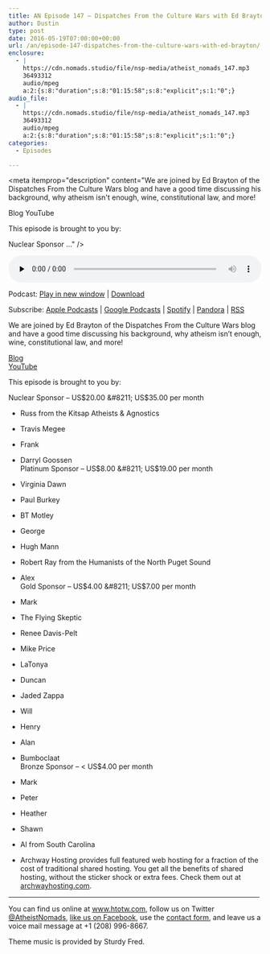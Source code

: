 ```yaml
---
title: AN Episode 147 – Dispatches From the Culture Wars with Ed Brayton
author: Dustin
type: post
date: 2016-05-19T07:00:00+00:00
url: /an/episode-147-dispatches-from-the-culture-wars-with-ed-brayton/
enclosure:
  - |
    https://cdn.nomads.studio/file/nsp-media/atheist_nomads_147.mp3
    36493312
    audio/mpeg
    a:2:{s:8:"duration";s:8:"01:15:58";s:8:"explicit";s:1:"0";}
audio_file:
  - |
    https://cdn.nomads.studio/file/nsp-media/atheist_nomads_147.mp3
    36493312
    audio/mpeg
    a:2:{s:8:"duration";s:8:"01:15:58";s:8:"explicit";s:1:"0";}
categories:
  - Episodes

---
```

<div itemscope itemtype="http://schema.org/AudioObject">
  <meta itemprop="name" content=" episode 147 &#8211; Dispatches From the Culture Wars with Ed Brayton" />
  
  <meta itemprop="uploadDate" content="2016-05-19T01:00:00-06:00" />
  
  <meta itemprop="encodingFormat" content="audio/mpeg" />
  
  <meta itemprop="duration" content="PT1H15M58S" />
  
  <meta itemprop="description" content="We are joined by Ed Brayton of the Dispatches From the Culture Wars blog and have a good time discussing his background, why atheism isn't enough, wine, constitutional law, and more!

Blog
YouTube

This episode is brought to you by:

Nuclear Sponsor ..." />
  
  <meta itemprop="contentUrl" content="https://dts.podtrac.com/redirect.mp3/cdn.nomads.studio/file/nsp-media/atheist_nomads_147.mp3" />
  
  <meta itemprop="contentSize" content="34.8" />
  </p> 
  
  <div class="powerpress_player" id="powerpress_player_8406">
    <audio class="wp-audio-shortcode" id="audio-5087-150" preload="none" style="width: 100%;" controls="controls"><source type="audio/mpeg" src="https://dts.podtrac.com/redirect.mp3/cdn.nomads.studio/file/nsp-media/atheist_nomads_147.mp3?_=150" /><a href="https://dts.podtrac.com/redirect.mp3/cdn.nomads.studio/file/nsp-media/atheist_nomads_147.mp3">https://dts.podtrac.com/redirect.mp3/cdn.nomads.studio/file/nsp-media/atheist_nomads_147.mp3</a></audio>
  </div>
</div>

<p class="powerpress_links powerpress_links_mp3">
  Podcast: <a href="https://dts.podtrac.com/redirect.mp3/cdn.nomads.studio/file/nsp-media/atheist_nomads_147.mp3" class="powerpress_link_pinw" target="_blank" title="Play in new window" onclick="return powerpress_pinw('https://htotw.com/?powerpress_pinw=5087-podcast');" rel="nofollow">Play in new window</a> | <a href="https://dts.podtrac.com/redirect.mp3/cdn.nomads.studio/file/nsp-media/atheist_nomads_147.mp3" class="powerpress_link_d" title="Download" rel="nofollow" download="atheist_nomads_147.mp3">Download</a>
</p>

<p class="powerpress_links powerpress_subscribe_links">
  Subscribe: <a href="https://podcasts.apple.com/us/podcast/humanists-take-on-the-world/id530050098?mt=2&ls=1" class="powerpress_link_subscribe powerpress_link_subscribe_itunes" target="_blank" title="Subscribe on Apple Podcasts" rel="nofollow">Apple Podcasts</a> | <a href="https://www.google.com/podcasts?feed=aHR0cDovL2F0aGVpc3Rub21hZHMubGlic3luLmNvbS9yc3M%3D" class="powerpress_link_subscribe powerpress_link_subscribe_googleplay" target="_blank" title="Subscribe on Google Podcasts" rel="nofollow">Google Podcasts</a> | <a href="https://open.spotify.com/show/3LzK2xZGike6Tc1GEMtMbr?si=LieN9SNuTpq96smuaUsH8A" class="powerpress_link_subscribe powerpress_link_subscribe_spotify" target="_blank" title="Subscribe on Spotify" rel="nofollow">Spotify</a> | <a href="https://www.pandora.com/podcast/atheist-nomads/PC:10122?corr=62071012&part=ug" class="powerpress_link_subscribe powerpress_link_subscribe_pandora" target="_blank" title="Subscribe on Pandora" rel="nofollow">Pandora</a> | <a href="https://htotw.com/feed/podcast/" class="powerpress_link_subscribe powerpress_link_subscribe_rss" target="_blank" title="Subscribe via RSS" rel="nofollow">RSS</a>
</p>

We are joined by Ed Brayton of the Dispatches From the Culture Wars blog and have a good time discussing his background, why atheism isn&#8217;t enough, wine, constitutional law, and more!

<a href="http://www.patheos.com/blogs/dispatches/" target="_blank" rel="noopener">Blog</a>  
<a href="https://www.youtube.com/channel/UCT7q9_uPJa2WQ_kZBPWBnOw" target="_blank" rel="noopener">YouTube</a>

This episode is brought to you by:

Nuclear Sponsor &#8211; US$20.00 &#8211; US$35.00 per month  
* Russ from the Kitsap Atheists & Agnostics  
* Travis Megee  
* Frank  
* Darryl Goossen  
Platinum Sponsor &#8211; US$8.00 &#8211; US$19.00 per month  
* Virginia Dawn  
* Paul Burkey  
* BT Motley  
* George  
* Hugh Mann  
* Robert Ray from the Humanists of the North Puget Sound  
* Alex  
Gold Sponsor &#8211; US$4.00 &#8211; US$7.00 per month  
* Mark  
* The Flying Skeptic  
* Renee Davis-Pelt  
* Mike Price  
* LaTonya  
* Duncan  
* Jaded Zappa  
* Will  
* Henry  
* Alan  
* Bumboclaat  
Bronze Sponsor &#8211; < US$4.00 per month  
* Mark  
* Peter  
* Heather  
* Shawn  
* Al from South Carolina

* Archway Hosting provides full featured web hosting for a fraction of the cost of traditional shared hosting. You get all the benefits of shared hosting, without the sticker shock or extra fees. Check them out at <a href="http://archwayhosting.com/" target="_blank" rel="noopener">archwayhosting.com</a>.

<hr width="500" />

You can find us online at <a href="https://www.htotw.com/" target="_blank" rel="noopener">www.htotw.com</a>, follow us on Twitter <a href="https://htotw.com/twitter" target="_blank" rel="noopener">@AtheistNomads</a>, <a href="https://htotw.com/facebook" target="_blank" rel="noopener">like us on Facebook</a>, use the [contact form](https://htotw.com/contact), and leave us a voice mail message at +1 (208) 996-8667.

Theme music is provided by Sturdy Fred.